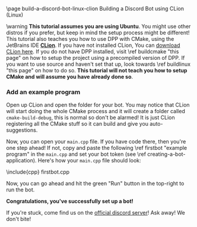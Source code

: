 \page build-a-discord-bot-linux-clion Building a Discord Bot using CLion (Linux)

\warning **This tutorial assumes you are using Ubuntu**. You might use other distros if you prefer, but keep in mind the setup process might be different! This tutorial also teaches you how to use DPP with CMake, using the JetBrains IDE **[CLion](https://www.jetbrains.com/clion/)**. If you have not installed CLion, You can [download CLion here](https://www.jetbrains.com/de-de/clion/download/). If you do not have DPP installed, visit \ref buildcmake "this page" on how to setup the project using a precompiled version of DPP. If you want to use source and haven't set that up, look towards \ref buildlinux "this page" on how to do so. **This tutorial will not teach you how to setup CMake and will assume you have already done so**.

### Add an example program

Open up CLion and open the folder for your bot. You may notice that CLion will start doing the whole CMake process and it will create a folder called `cmake-build-debug`, this is normal so don't be alarmed! It is just CLion registering all the CMake stuff so it can build and give you auto-suggestions.

Now, you can open your `main.cpp` file. If you have code there, then you're one step ahead! If not, copy and paste the following \ref firstbot "example program" in the `main.cpp` and set your bot token (see \ref creating-a-bot-application). Here's how your `main.cpp` file should look:

\include{cpp} firstbot.cpp

Now, you can go ahead and hit the green "Run" button in the top-right to run the bot.

**Congratulations, you've successfully set up a bot!**

If you're stuck, come find us on the [official discord server](https://discord.gg/dpp)! Ask away! We don't bite!

